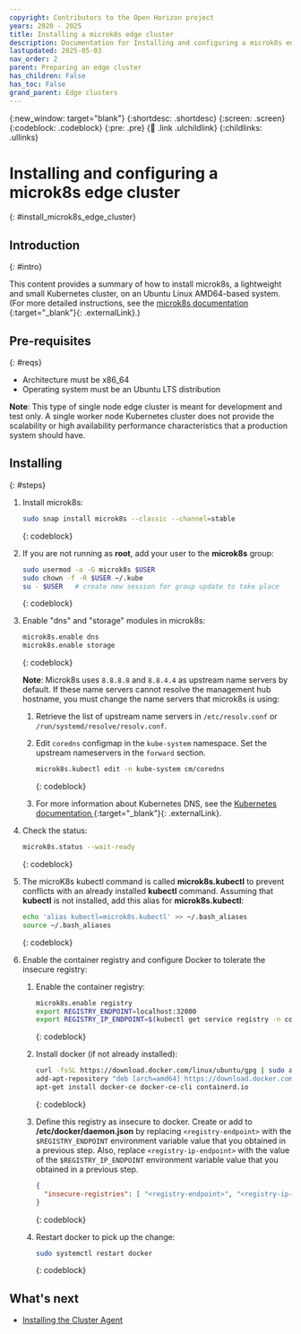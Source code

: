 ```yaml
---
copyright: Contributors to the Open Horizon project
years: 2020 - 2025
title: Installing a microk8s edge cluster
description: Documentation for Installing and configuring a microk8s edge cluster
lastupdated: 2025-05-03
nav_order: 2
parent: Preparing an edge cluster
has_children: False
has_toc: False
grand_parent: Edge clusters
---
```


{:new_window: target="blank"}
{:shortdesc: .shortdesc}
{:screen: .screen}
{:codeblock: .codeblock}
{:pre: .pre}
{:child: .link .ulchildlink}
{:childlinks: .ullinks}

# Installing and configuring a microk8s edge cluster
{: #install_microk8s_edge_cluster}

## Introduction
{: #intro}

This content provides a summary of how to install microk8s, a lightweight and small Kubernetes cluster, on an Ubuntu Linux AMD64-based system. (For more detailed instructions, see the [microk8s documentation ](https://microk8s.io/docs){:target="_blank"}{: .externalLink}.)

## Pre-requisites
{: #reqs}

* Architecture must be x86_64
* Operating system must be an Ubuntu LTS distribution

**Note**: This type of single node edge cluster is meant for development and test only. A single worker node Kubernetes cluster does not provide the scalability or high availability performance characteristics that a production system should have.

## Installing
{: #steps}

1. Install microk8s:

   ```bash
   sudo snap install microk8s --classic --channel=stable
   ```
   {: codeblock}

2. If you are not running as **root**, add your user to the **microk8s** group:

   ```bash
   sudo usermod -a -G microk8s $USER
   sudo chown -f -R $USER ~/.kube
   su - $USER   # create new session for group update to take place
   ```
   {: codeblock}

3. Enable "dns" and "storage" modules in microk8s:

   ```bash
   microk8s.enable dns
   microk8s.enable storage
   ```
   {: codeblock}

   **Note**: Microk8s uses `8.8.8.8` and `8.8.4.4` as upstream name servers by default. If these name servers cannot resolve the management hub hostname, you must change the name servers that microk8s is using:

   1. Retrieve the list of upstream name servers in `/etc/resolv.conf` or `/run/systemd/resolve/resolv.conf`.

   2. Edit `coredns` configmap in the `kube-system` namespace. Set the upstream nameservers in the `forward` section.

      ```bash
      microk8s.kubectl edit -n kube-system cm/coredns
      ```
      {: codeblock}

   3. For more information about Kubernetes DNS, see the [Kubernetes documentation ](https://kubernetes.io/docs/tasks/administer-cluster/dns-custom-nameservers/){:target="_blank"}{: .externalLink}.


4. Check the status:

   ```bash
   microk8s.status --wait-ready
   ```
   {: codeblock}

5. The microK8s kubectl command is called **microk8s.kubectl** to prevent conflicts with an already installed **kubectl** command. Assuming that  **kubectl** is not installed, add this alias for **microk8s.kubectl**:

   ```bash
   echo 'alias kubectl=microk8s.kubectl' >> ~/.bash_aliases
   source ~/.bash_aliases
   ```
   {: codeblock}

6. Enable the container registry and configure Docker to tolerate the insecure registry:

   1. Enable the container registry:

      ```bash
      microk8s.enable registry
      export REGISTRY_ENDPOINT=localhost:32000
      export REGISTRY_IP_ENDPOINT=$(kubectl get service registry -n container-registry | grep registry | awk '{print $3;}'):5000
      ```
      {: codeblock}

   2. Install docker (if not already installed):

      ```bash
      curl -fsSL https://download.docker.com/linux/ubuntu/gpg | sudo apt-key add -
      add-apt-repository "deb [arch=amd64] https://download.docker.com/linux/ubuntu $(lsb_release -cs) stable"
      apt-get install docker-ce docker-ce-cli containerd.io
      ```
      {: codeblock}

   3. Define this registry as insecure to docker. Create or add to **/etc/docker/daemon.json** by replacing `<registry-endpoint>` with the `$REGISTRY_ENDPOINT` environment variable value that you obtained in a previous step. Also, replace `<registry-ip-endpoint>` with the value of the `$REGISTRY_IP_ENDPOINT` environment variable value that you obtained in a previous step.

      ```json
      {
        "insecure-registries": [ "<registry-endpoint>", "<registry-ip-endpoint>" ]
      }
      ```
      {: codeblock}

   4. Restart docker to pick up the change:

      ```bash
      sudo systemctl restart docker
      ```
      {: codeblock}

## What's next

* [Installing the Cluster Agent](./edge_cluster_agent.md)
